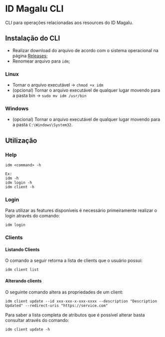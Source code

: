 # ID Magalu CLI
CLI para operações relacionadas aos resources do ID Magalu.

## Instalação do CLI
- Realizar download do arquivo de acordo com o sistema operacional na página [Releases](https://github.com/luizalabs/id-magalu-cli/releases);
- Renomear arquivo para `idm`;

### Linux
- Tornar o arquivo executável -> `chmod +x idm`
- (opcional) Tornar o arquivo executável de qualquer lugar movendo para a pasta bin -> `sudo mv idm /usr/bin`

### Windows
- (opcional) Tornar o arquivo executável de qualquer lugar movendo para a pasta `C:\Windows\System32`.


## Utilização
### Help
```
idm <command> -h

Ex:
idm -h
idm login -h
idm client -h
```

### Login
Para utilizar as features disponíveis é necessário primeiramente realizar o login através do comando:
```
idm login
```

### Clients
#### Listando Clients
O comando a seguir retorna a lista de clients que o usuário possui:
```
idm client list
```

#### Alterando clients
O seguinte comando altera as propriedades de um client:
```
idm client update --id xxx-xxx-x-xxx-xxxx --description "Description Updated" --redirect-uris "https://service.com"
```
Para saber a lista completa de atributos que é possível alterar basta consultar através do comando:
```
idm client update -h
```
